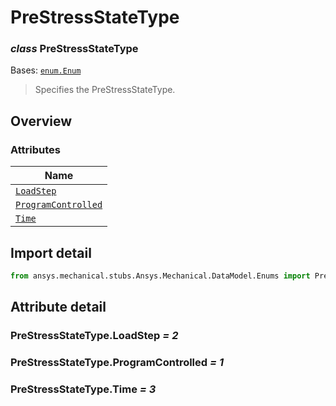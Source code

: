# PreStressStateType

<a id="PreStressStateType"></a>

### *class* PreStressStateType

Bases: [`enum.Enum`](https://docs.python.org/3/library/enum.html#enum.Enum)

> Specifies the PreStressStateType.

> <!-- !! processed by numpydoc !! -->

<a id="overview"></a>

## Overview

### Attributes

| Name |
| -------------------------------------------------------------- |
| [`LoadStep`](#PreStressStateType.LoadStep) |
| [`ProgramControlled`](#PreStressStateType.ProgramControlled) |
| [`Time`](#PreStressStateType.Time) |

<a id="import-detail"></a>

## Import detail

```python
from ansys.mechanical.stubs.Ansys.Mechanical.DataModel.Enums import PreStressStateType
```

<a id="attribute-detail"></a>

## Attribute detail

<a id="PreStressStateType.LoadStep"></a>

### PreStressStateType.LoadStep *= 2*

<a id="PreStressStateType.ProgramControlled"></a>

### PreStressStateType.ProgramControlled *= 1*

<a id="PreStressStateType.Time"></a>

### PreStressStateType.Time *= 3*
